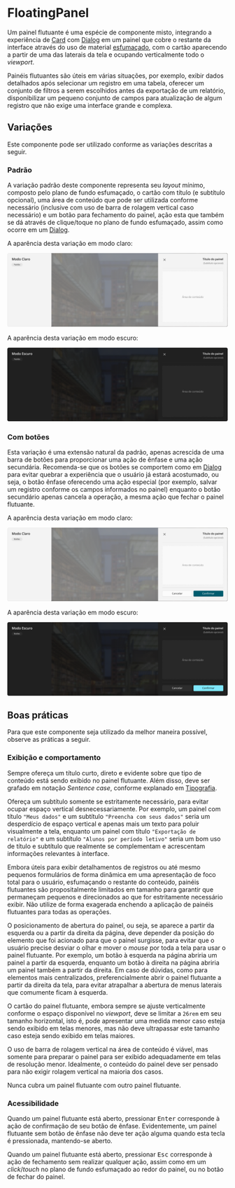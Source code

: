 # FloatingPanel

Um painel flutuante é uma espécie de componente misto, integrando a experiência de [Card](./card.md) com [Dialog](./dialog.md) em um painel que cobre o restante da interface através do uso de material [esfumaçado](../guia-visual/camadas-e-materiais.md#esfumaçado), com o cartão aparecendo a partir de uma das laterais da tela e ocupando verticalmente todo o _viewport_.

Painéis flutuantes são úteis em várias situações, por exemplo, exibir dados detalhados após selecionar um registro em uma tabela, oferecer um conjunto de filtros a serem escolhidos antes da exportação de um relatório, disponibilizar um pequeno conjunto de campos para atualização de algum registro que não exige uma interface grande e complexa.

<LinkToCpsElements name="drawer" />

## Variações

Este componente pode ser utilizado conforme as variações descritas a seguir.

### Padrão

A variação padrão deste componente representa seu _layout_ mínimo, composto pelo plano de fundo esfumaçado, o cartão com título (e subtítulo opcional), uma área de conteúdo que pode ser utilizada conforme necessário (inclusive com uso de barra de rolagem vertical caso necessário) e um botão para fechamento do painel, ação esta que também se dá através de clique/toque no plano de fundo esfumaçado, assim como ocorre em um [Dialog](./dialog.md).

A aparência desta variação em modo claro:

![FloatingPanel - Modo Claro - Padrão](../assets/images/component-floatingpanel-light-standard.png)

A aparência desta variação em modo escuro:

![FloatingPanel - Modo Escuro - Padrão](../assets/images/component-floatingpanel-dark-standard.png)

### Com botões

Esta variação é uma extensão natural da padrão, apenas acrescida de uma barra de botões para proporcionar uma ação de ênfase e uma ação secundária. Recomenda-se que os botões se comportem como em [Dialog](./dialog.md) para evitar quebrar a experiência que o usuário já estará acostumado, ou seja, o botão ênfase oferecendo uma ação especial (por exemplo, salvar um registro conforme os campos informados no painel) enquanto o botão secundário apenas cancela a operação, a mesma ação que fechar o painel flutuante.

A aparência desta variação em modo claro:

![FloatingPanel - Modo Claro - Com botões](../assets/images/component-floatingpanel-light-withbuttons.png)

A aparência desta variação em modo escuro:

![FloatingPanel - Modo Escuro - Com botões](../assets/images/component-floatingpanel-dark-withbuttons.png)

## Boas práticas

Para que este componente seja utilizado da melhor maneira possível, observe as práticas a seguir.

### Exibição e comportamento

Sempre ofereça um título curto, direto e evidente sobre que tipo de conteúdo está sendo exibido no painel flutuante. Além disso, deve ser grafado em notação _Sentence case_, conforme explanado em [Tipografia](../guia-visual/tipografia.md#regras-de-formatação).

Ofereça um subtítulo somente se estritamente necessário, para evitar ocupar espaço vertical desnecessariamente. Por exemplo, um painel com título `"Meus dados"` e um subtítulo `"Preencha com seus dados"` seria um desperdício de espaço vertical e apenas mais um texto para poluir visualmente a tela, enquanto um painel com título `"Exportação de relatório"` e um subtítulo `"Alunos por período letivo"` seria um bom uso de título e subtítulo que realmente se complementam e acrescentam informações relevantes à interface.

Embora úteis para exibir detalhamentos de registros ou até mesmo pequenos formulários de forma dinâmica em uma apresentação de foco total para o usuário, esfumaçando o restante do conteúdo, painéis flutuantes são propositalmente limitados em tamanho para garantir que permaneçam pequenos e direcionados ao que for estritamente necessário exibir. Não utilize de forma exagerada enchendo a aplicação de painéis flutuantes para todas as operações.

O posicionamento de abertura do painel, ou seja, se aparece a partir da esquerda ou a partir da direita da página, deve depender da posição do elemento que foi acionado para que o painel surgisse, para evitar que o usuário precise desviar o olhar e mover o _mouse_ por toda a tela para usar o painel flutuante. Por exemplo, um botão à esquerda na página abriria um painel a partir da esquerda, enquanto um botão à direita na página abriria um painel também a partir da direita. Em caso de dúvidas, como para elementos mais centralizados, preferencialmente abrir o painel flutuante a partir da direita da tela, para evitar atrapalhar a abertura de menus laterais que comumente ficam à esquerda.

O cartão do painel flutuante, embora sempre se ajuste verticalmente conforme o espaço disponível no _viewport_, deve se limitar a `26rem` em seu tamanho horizontal, isto é, pode apresentar uma medida menor caso esteja sendo exibido em telas menores, mas não deve ultrapassar este tamanho caso esteja sendo exibido em telas maiores.

O uso de barra de rolagem vertical na área de conteúdo é viável, mas somente para preparar o painel para ser exibido adequadamente em telas de resolução menor. Idealmente, o conteúdo do painel deve ser pensado para não exigir rolagem vertical na maioria dos casos.

Nunca cubra um painel flutuante com outro painel flutuante.

### Acessibilidade

Quando um painel flutuante está aberto, pressionar <kbd>Enter</kbd> corresponde à ação de confirmação de seu botão de ênfase. Evidentemente, um painel flutuante sem botão de ênfase não deve ter ação alguma quando esta tecla é pressionada, mantendo-se aberto.

Quando um painel flutuante está aberto, pressionar <kbd>Esc</kbd> corresponde à ação de fechamento sem realizar qualquer ação, assim como em um _click_/_touch_ no plano de fundo esfumaçado ao redor do painel, ou no botão de fechar do painel.
